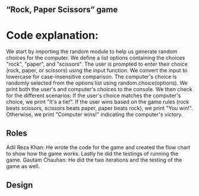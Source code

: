 ## “Rock, Paper Scissors” game 
# Code explanation:
We start by importing the random module to help us generate random choices for the computer.
We define a list options containing the choices "rock", "paper", and "scissors".
The user is prompted to enter their choice (rock, paper, or scissors) using the input function. We convert the input to lowercase for case-insensitive comparison.
The computer's choice is randomly selected from the options list using random.choice(options).
We print both the user's and computer's choices to the console.
We then check for the different scenarios:
If the user's choice matches the computer's choice, we print "It's a tie!".
If the user wins based on the game rules (rock beats scissors, scissors beats paper, paper beats rock), we print "You win!".
Otherwise, we print "Computer wins!" indicating the computer's victory.

## Roles
Adil Reza Khan: He wrote the code for the game and created the flow chart to show how the game works. Lastly he did the testings of running the game.
Gautam Chauhan: He did the two iterations and the testing of the game as well.

## Design

